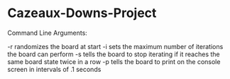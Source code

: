 # Cazeaux-Downs-Project

Command Line Arguments:

  -r randomizes the board at start
  -i <int value> sets the maximum number of iterations the board can perform
  -s tells the board to stop iterating if it reaches the same board state twice in a row
  -p tells the board to print on the console screen in intervals of .1 seconds
